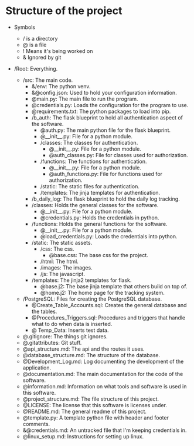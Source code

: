 # Structure of the project

- Symbols
  - / is a directory
  - @ is a file
  - ! Means it's being worked on
  - & Ignored by git

- /Root: Everything.
  - /src: The main code.
    - &/env: The python venv.
    - &@config.json: Used to hold your configuration information.
    - @main.py: The main file to run the program.
    - @credentials.py: Loads the configuration for the program to use.
    - @requirements.txt: The python packages to load into pip.
    - /b_auth: The flask blueprint to hold all authentication aspect of the software.
      - @auth.py: The main python file for the flask blueprint.
      - @\_\_init\_\_.py: File for a python module.
      - /classes: The classes for authentication.
        - @\_\_init\_\_.py: File for a python module.
        - @auth_classes.py: File for classes used for authorization.
      - /functions: The functions for authentication.
        - @\_\_init\_\_.py: File for a python module.
        - @auth_functions.py: File for functions used for authorization.
      - /static: The static files for authentication.
      - /templates: The jinja templates for authentication.
    - /b_daily_log: The flask blueprint to hold the daily log tracking.
    - /classes: Holds the general classes for the software.
      - @\_\_init\_\_.py: File for a python module.
      - @credentials.py: Holds the credentials in python.
    - /functions: Holds the general functions for the software.
      - @\_\_init\_\_.py: File for a python module.
      - @load_credentials.py: Loads the credentials into python.
    - /static: The static assets.
      - /css: The css.
        - @base.css: The base css for the project.
      - /html: The html.
      - /images: The images.
      - /js: The javascript.
    - /templates: The jinja2 templates for flask.
      - @base.j2: The base jinja template that others build on top of.
      - @home.j2: The home page for the tracking system.
  - /PostgreSQL: Files for creating the PostgreSQL database.
    - @Create_Table_Accounts.sql:  Creates the general database and the tables.
    - @Procedures_Triggers.sql: Procedures and triggers that handle what to do when data is inserted.
    - @ Temp_Data: Inserts test data.
  - @.gitignore: The things git ignores.
  - @.gitattributes: Git stuff.
  - @api_structure.md: The api and the routes it uses.
  - @database_structure.md: The structure of the database.
  - @Development_Log.md: Log documenting the development of the application.
  - @documentation.md: The main documentation for the code of the software.
  - @information.md: Information on what tools and software is used in this software.
  - @project_structure.md: The file structure of this project.
  - @LICENSE: The license that this software is licenses under.
  - @README.md: The general readme of this project.
  - @template.py: A template python file with header and footer comments.
  - &@credentials.md: An untracked file that I'm keeping credentials in.
  - @linux_setup.md: Instructions for setting up linux.
